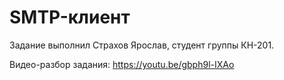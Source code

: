 # SMTP-клиент

Задание выполнил Страхов Ярослав, студент группы КН-201.

Видео-разбор задания: https://youtu.be/gbph9l-IXAo